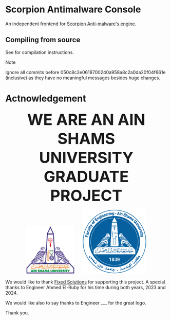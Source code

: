 # Scorpion Antimalware Console

An independent frontend for [Scorpion Anti-malware's engine](https://github.com/scorpionantimalware/scorpion-antimalware).

## Compiling from source

See []() for compilation instructions.

> [!NOTE]  
> Ignore all commits before 050c8c2e0618700240a958a8c2a0da20f04f661e (inclusive) as they have no meaningful messages besides huge changes.

# Actnowledgement

<p align="center" style="font-size: 48px; margin: 0 10px;"><strong>WE ARE AN AIN SHAMS UNIVERSITY GRADUATE PROJECT</strong></p>

<p align="center">
  <img src="resources/asu-logo.png" style="width: 150px; margin: 0 10px;" alt="ASU Logo"/>
  <img src="resources/asu-eng-logo.png" style="width: 200px; margin: 0 10px;" alt="ASU ENG Logo"/>
</p>

We would like to thank [Fixed Solutions](https://solutions.fixed.global/en) for supporting this project. A special thanks to Engineer Ahmed El-Ruby for his time during both years, 2023 and 2024.

We would like also to say thanks to Engineer ___ for the great logo.

Thank you.
